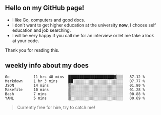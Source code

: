 ## Hello on my GitHub page!

- I like Go, computers and good docs.
- I don't want to get higher education at the university **now**, I choose self education and job searching.
- I will be very happy if you call me for an interview or let me take a look at your code.

Thank you for reading this.

## weekly info about my does
<!--START_SECTION:waka-->

```text
Go           11 hrs 48 mins  █████████████████████▓░░░   87.12 %
Markdown     1 hr 3 mins     ██░░░░░░░░░░░░░░░░░░░░░░░   07.77 %
JSON         14 mins         ▒░░░░░░░░░░░░░░░░░░░░░░░░   01.80 %
Makefile     10 mins         ▒░░░░░░░░░░░░░░░░░░░░░░░░   01.28 %
Bash         7 mins          ▒░░░░░░░░░░░░░░░░░░░░░░░░   00.88 %
YAML         5 mins          ▒░░░░░░░░░░░░░░░░░░░░░░░░   00.69 %
```

<!--END_SECTION:waka-->

> Currently free for hire, try to catch me!
